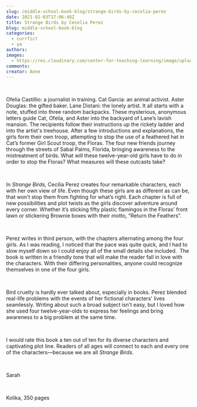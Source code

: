 ```yaml
---
slug: /middle-school-book-blog/strange-birds-by-cecelia-perez
date: 2021-02-03T17:06:48Z
title: Strange Birds by Cecelia Perez
blog: middle-school-book-blog
categories:
  - currfict
  - ya
authors:
images:
  - https://res.cloudinary.com/center-for-teaching-learning/image/upload/v1637512947/Strange-Birds-Sarah.jpg.jpg
comments:
creator: Anne
---
```


<div class="wp-block-image"><figure class="alignleft size-large is-resized"/></div>
<!-- /wp:image --><br /><!-- wp:paragraph -->
<p>Ofelia Castillio: a journalist in training. Cat Garcia: an animal activist. Aster Douglas: the gifted baker. Lane Distani: the lonely artist. It all starts with a note, stuffed into three random backpacks. These mysterious, anonymous letters guide Cat, Ofelia, and Aster into the backyard of Lane’s lavish mansion. The recipients follow their instructions up the rickety ladder and into the artist's treehouse. After a few introductions and explanations, the girls form their own troop, attempting to stop the use of a feathered hat in Cat’s former Girl Scout troop, the Floras. The four new friends journey through the streets of Sabal Palms, Florida, bringing awareness to the mistreatment of birds. What will these twelve-year-old girls have to do in order to stop the Floras? What measures will these outcasts take? </p>
<!-- /wp:paragraph --><br /><!-- wp:paragraph -->
<p>In <em>Strange Birds, </em>Cecilia Perez creates four remarkable characters, each with her own view of life. Even though these girls are as different as can be, that won’t stop them from fighting for what’s right. Each chapter is full of new possibilities and plot twists as the girls discover adventure around every corner. Whether it’s sticking fifty plastic flamingos in the Floras’ front lawn or stickering Brownie boxes with their motto, “Return the Feathers”. </p>
<!-- /wp:paragraph --><br /><!-- wp:paragraph -->
<p>Perez writes in third person, with the chapters alternating among the four girls. As I was reading, I noticed that the pace was quite quick, and I had to slow myself down so I could enjoy all of the small details she included.  The book is written in a friendly tone that will make the reader fall in love with the characters. With their differing personalities, anyone could recognize themselves in one of the four girls. </p>
<!-- /wp:paragraph --><br /><!-- wp:paragraph -->
<p>Bird cruelty is hardly ever talked about, especially in books. Perez blended real-life problems with the events of her fictional characters' lives seamlessly. Writing about such a broad subject isn’t easy, but I loved how she used four twelve-year-olds to express her feelings and bring awareness to a big problem at the same time.</p>
<!-- /wp:paragraph --><br /><!-- wp:paragraph -->
<p>I would rate this book a ten out of ten for its diverse characters and captivating plot line. Readers of all ages will connect to each and every one of the characters—because we are all <em>Strange Birds.</em></p>
<!-- /wp:paragraph --><br /><!-- wp:paragraph -->
<p>Sarah</p>
<!-- /wp:paragraph --><br /><!-- wp:paragraph -->
<p>Kolika, 350 pages</p>
<!-- /wp:paragraph -->
